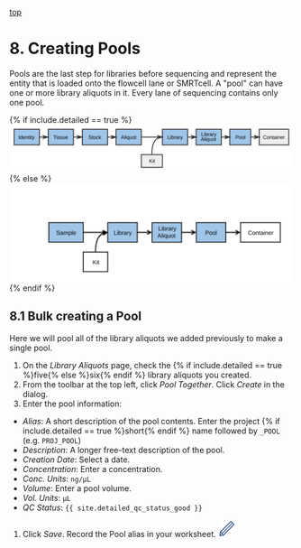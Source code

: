 <a name="libraries-library-aliquots-to-pools"  href="#" id="toplink">top</a>

# 8. Creating Pools

Pools are the last step for libraries before sequencing and represent the
entity that is loaded onto the flowcell lane or SMRTcell. A "pool" can have one or more
library aliquots in it. Every lane of sequencing contains only one pool.

{% if include.detailed == true %}
<img src="pics/flow-pool.svg"/>
{% else %}
<img src="pics/plain-flow-pool.svg"/>
{% endif %}

## 8.1 Bulk creating a Pool

Here we will pool all of the library aliquots we added previously to make a single pool.

1. On the _Library Aliquots_ page, check the {% if include.detailed == true %}five{% else %}six{% endif %} library
   aliquots you created.
1. From the toolbar at the top left, click _Pool Together_. Click _Create_ in the dialog.
1. Enter the pool information:
  * _Alias_: A short description of the pool contents. Enter the project
    {% if include.detailed == true %}short{% endif %} name followed by `_POOL`
    (e.g. `PROJ_POOL`)
  * _Description_: A longer free-text description of the pool.
  * _Creation Date_: Select a date.
  * _Concentration_: Enter a concentration.
  * _Conc. Units_: `ng/µL`
  * _Volume_: Enter a pool volume.
  * _Vol. Units_: `µL`
  * _QC Status_: `{{ site.detailed_qc_status_good }}`
1. Click _Save_. Record the Pool alias in your worksheet. <img src="pics/blue_pencil.png">
